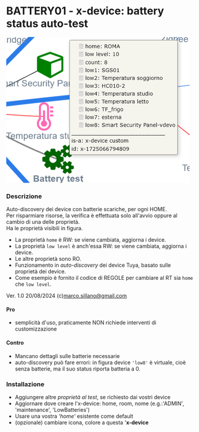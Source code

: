 # BATTERY01 - x-device: battery status auto-test


![](https://github.com/msillano/IoTwebUI/blob/main/pics/battery01.png?raw=true)

### Descrizione
Auto-discovery dei device con batterie scariche, per ogni HOME. <br>
Per risparmiare risorse, la verifica è effettuata solo all'avvio oppure al cambio di una delle proprietà.<br>
Ha le proprietà visibili in figura.
- La proprietà `home` è RW: se viene cambiata, aggiorna i device.
- La proprietà `low level` è anch'essa RW: se viene cambiata, aggiorna i device.
- Le altre proprietà sono RO.
- Funzionamento in _auto-discovery_ dei device Tuya, basato sulle proprietà dei device.
- Come esempio è fornito il codice di REGOLE per cambiare al RT sia  `home` che `low level`.

Ver. 1.0 20/08/2024  (c)marco.sillano@gmail.com 

#### Pro
- semplicità d'uso, praticamente NON richiede interventi di customizzazione

#### Contro
- Mancano dettagli sulle batterie necessarie
- auto-discovery può fare errori: in figura device `'low8'`  è virtuale, cioè senza batterie, ma il suo status riporta batteria a 0.

### Installazione
- Aggiungere altre _proprietà al test_, se richiesto dai vostri device
- Aggiornare dove creare l'x-device: home, room, nome (e.g.:'ADMIN', 'maintenance', 'LowBatteries')
- Usare una vostra _'home'_ esistente come default
- (opzionale) cambiare icona, colore a questa '**x-device**

